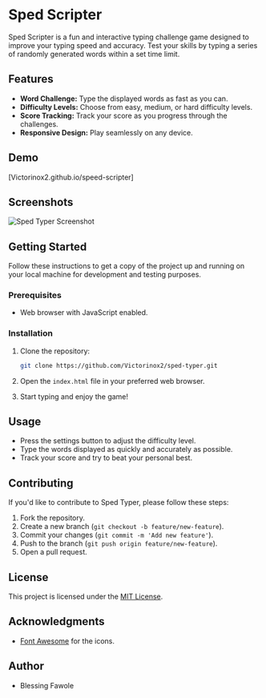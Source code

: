 # Sped Scripter

Sped Scripter is a fun and interactive typing challenge game designed to improve your typing speed and accuracy. Test your skills by typing a series of randomly generated words within a set time limit.

## Features

- **Word Challenge:** Type the displayed words as fast as you can.
- **Difficulty Levels:** Choose from easy, medium, or hard difficulty levels.
- **Score Tracking:** Track your score as you progress through the challenges.
- **Responsive Design:** Play seamlessly on any device.

## Demo

[Victorinox2.github.io/speed-scripter]

## Screenshots

![Sped Typer Screenshot](/screenshot.png)

## Getting Started

Follow these instructions to get a copy of the project up and running on your local machine for development and testing purposes.

### Prerequisites

- Web browser with JavaScript enabled.

### Installation

1. Clone the repository:

   ```bash
   git clone https://github.com/Victorinox2/sped-typer.git
   ```

2. Open the `index.html` file in your preferred web browser.

3. Start typing and enjoy the game!

## Usage

- Press the settings button to adjust the difficulty level.
- Type the words displayed as quickly and accurately as possible.
- Track your score and try to beat your personal best.

## Contributing

If you'd like to contribute to Sped Typer, please follow these steps:

1. Fork the repository.
2. Create a new branch (`git checkout -b feature/new-feature`).
3. Commit your changes (`git commit -m 'Add new feature'`).
4. Push to the branch (`git push origin feature/new-feature`).
5. Open a pull request.

## License

This project is licensed under the [MIT License](LICENSE).

## Acknowledgments

- [Font Awesome](https://fontawesome.com/) for the icons.

## Author

- Blessing Fawole
